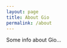 ```yaml
---
layout: page
title: About Gio
permalink: /about
---
```


<div class="row">
<div class="col-md-12">

<p>Some info about Gio...</p>

</div>
</div>
